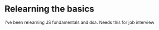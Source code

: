 # Relearning the basics

I've been relearning JS fundamentals and dsa. Needs this for job interview
